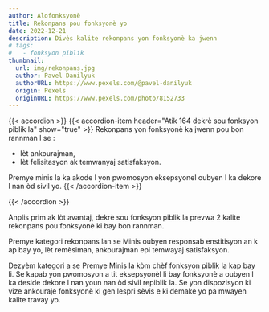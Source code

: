 ```yaml
---
author: Alofonksyonè
title: Rekonpans pou fonksyonè yo
date: 2022-12-21
description: Divès kalite rekonpans yon fonksyonè ka jwenn
# tags:
#   - fonksyon piblik
thumbnail:
  url: img/rekonpans.jpg
  author: Pavel Danilyuk
  authorURL: https://www.pexels.com/@pavel-danilyuk
  origin: Pexels
  originURL: https://www.pexels.com/photo/8152733
---
```


{{< accordion >}}
  {{< accordion-item header="Atik 164 dekrè sou fonksyon piblik la" show="true" >}}
  Rekonpans yon fonksyonè ka jwenn pou bon rannman l se : 
  - lèt ankourajman, 
  - lèt felisitasyon ak temwanyaj satisfaksyon. 
  
  Premye minis la ka akode l yon pwomosyon eksepsyonel oubyen l ka dekore l nan òd sivil yo.
  {{< /accordion-item >}}
  <!-- {{< accordion-item header="Accordion Item #3" >}}
    This is the third item's accordion body.
  {{< /accordion-item >}} -->
{{< /accordion >}}

Anplis prim ak  lòt avantaj, dekrè sou fonksyon piblik la prevwa 2 kalite rekonpans pou fonksyonè ki bay bon rannman. 

Premye kategori rekonpans lan se Minis oubyen responsab enstitisyon an k ap bay yo, lèt remèsiman, ankourajman epi temwayaj satisfaksyon. 

Dezyèm kategori a se Premye Minis la kòm chèf fonksyon piblik la kap bay li. Se kapab yon pwomosyon a tit eksepsyonèl li bay fonksyonè a oubyen l ka deside dekore l nan youn nan òd sivil repiblik la. Se yon dispozisyon ki vize ankouraje fonksyonè ki gen lespri sèvis e ki demake yo pa mwayen kalite travay yo.